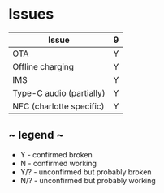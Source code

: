 # Issues
| Issue                            | 9 |
| -------------------------------- |:-:|
| OTA                              | Y |
| Offline charging                 | Y |
| IMS                              | Y |
| Type-C audio (partially)         | Y |
| NFC (charlotte specific)         | Y |

## ~ legend ~
* Y - confirmed broken
* N - confirmed working
* Y/? - unconfirmed but probably broken
* N/? - unconfirmed but probably working
